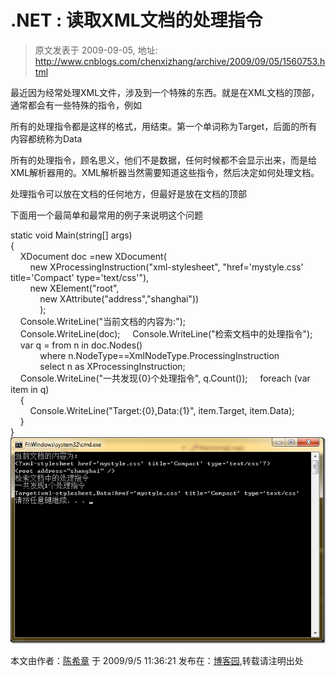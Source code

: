 # .NET : 读取XML文档的处理指令 
> 原文发表于 2009-09-05, 地址: http://www.cnblogs.com/chenxizhang/archive/2009/09/05/1560753.html 


最近因为经常处理XML文件，涉及到一个特殊的东西。就是在XML文档的顶部，通常都会有一些特殊的指令，例如

 <? xml version=”1.0” encoding=”utf-8” ?>

 所有的处理指令都是这样的格式，用<?开头，用?>结束。第一个单词称为Target，后面的所有内容都统称为Data

 所有的处理指令，顾名思义，他们不是数据，任何时候都不会显示出来，而是给XML解析器用的。XML解析器当然需要知道这些指令，然后决定如何处理文档。

 处理指令可以放在文档的任何地方，但最好是放在文档的顶部

 下面用一个最简单和最常用的例子来说明这个问题

 static void Main(string[] args)  
{  
    XDocument doc =new XDocument(  
        new XProcessingInstruction("xml-stylesheet", "href='mystyle.css' title='Compact' type='text/css'"),  
        new XElement("root",  
            new XAttribute("address","shanghai"))  
            );  
    Console.WriteLine("当前文档的内容为:");  
    Console.WriteLine(doc);     Console.WriteLine("检索文档中的处理指令");  
    var q = from n in doc.Nodes()  
            where n.NodeType==XmlNodeType.ProcessingInstruction  
            select n as XProcessingInstruction;  
    Console.WriteLine("一共发现{0}个处理指令", q.Count());     foreach (var item in q)  
    {  
        Console.WriteLine("Target:{0},Data:{1}", item.Target, item.Data);  
    }  
} [![image](./images/1560753-image_thumb.png "image")](http://images.cnblogs.com/cnblogs_com/chenxizhang/WindowsLiveWriter/25105d3e73d0.NETXML_A334/image_2.png)   


 本文由作者：[陈希章](http://www.xizhang.com) 于 2009/9/5 11:36:21 发布在：[博客园](http://www.cnblogs.com/chenxizhang),转载请注明出处  
 





